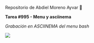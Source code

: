 Repositorio de Abdiel Moreno Ayvar 🐧

 **Tarea #995 - Menu y asciinema**
 
_Grabación en ASCIINEMA del menu bash_

<a href="https://asciinema.org/a/4i6nQiygFcYrsSGvCkY4cWaKF" target="_blank"><img src="https://asciinema.org/a/4i6nQiygFcYrsSGvCkY4cWaKF.svg" /></a>
